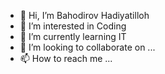 - 👋 Hi, I’m Bahodirov Hadiyatilloh
- 👀 I’m interested in Coding
- 🌱 I’m currently learning IT
- 💞️ I’m looking to collaborate on ...
- 📫 How to reach me ...

<!---
BahodirovHadiyatilloh/BahodirovHadiyatilloh is a ✨ special ✨ repository because its `README.md` (this file) appears on your GitHub profile.
You can click the Preview link to take a look at your changes.
--->
